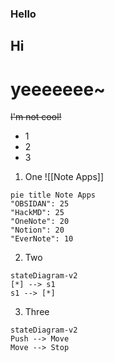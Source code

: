 ### Hello
## Hi
# yeeeeeee~
~~I'm not cool!~~
- 1
- 2
- 3
1. One
![[Note Apps]]
```mermaid
pie title Note Apps
"OBSIDAN": 25
"HackMD": 25
"OneNote": 20
"Notion": 20
"EverNote": 10
```
2. Two
```mermaid
stateDiagram-v2
[*] --> s1
s1 --> [*]
```
3. Three
```mermaid
stateDiagram-v2
Push --> Move
Move --> Stop
```
